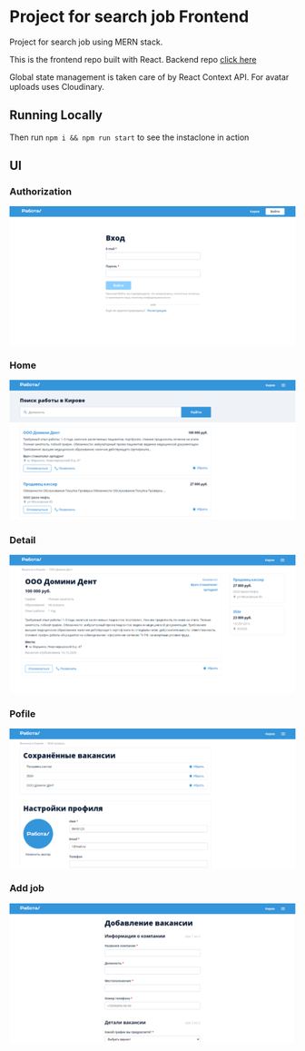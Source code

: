 # Project for search job Frontend

Project for search job using MERN stack.

This is the frontend repo built with React. Backend repo [click here](https://github.com/hardsmile98/job-backend)

Global state management is taken care of by React Context API. For avatar uploads uses Cloudinary.

## Running Locally

Then run <code>npm i && npm run start</code> to see the instaclone in action

## UI

### Аuthorization

![Аuthorization](screenshots/auth.png)

### Home

![Home](screenshots/home.png)

### Detail

![Detail](screenshots/detail.png)

### Pofile

![Pofile](screenshots/profile.png)

### Add job

![Add job](screenshots/add_job.png)
